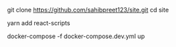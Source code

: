 git clone https://github.com/sahibpreet123/site.git
cd site
 
 
yarn add react-scripts
 
 
docker-compose -f docker-compose.dev.yml up
